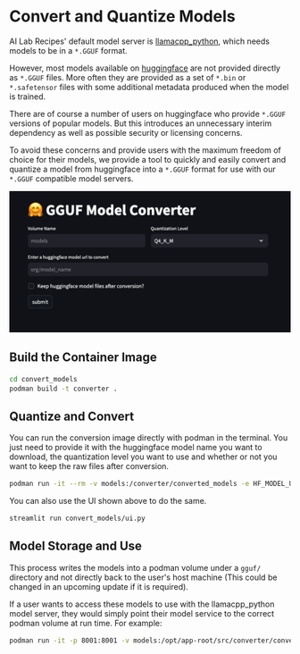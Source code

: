 # Convert and Quantize Models

AI Lab Recipes' default model server is [llamacpp_python](https://github.com/abetlen/llama-cpp-python), which needs models to be in a `*.GGUF` format. 

However, most models available on [huggingface](https://huggingface.co/models) are not provided directly as `*.GGUF` files. More often they are provided as a set of `*.bin` or `*.safetensor` files with some additional metadata produced when the model is trained.

There are of course a number of users on huggingface who provide `*.GGUF` versions of popular models. But this introduces an unnecessary interim dependency as well as possible security or licensing concerns.

To avoid these concerns and provide users with the maximum freedom of choice for their models, we provide a tool to quickly and easily convert and quantize a model from huggingface into a `*.GGUF` format for use with our `*.GGUF` compatible model servers.   

![](/assets/model_converter.png)

## Build the Container Image

```bash
cd convert_models
podman build -t converter .
```

## Quantize and Convert 

You can run the conversion image directly with podman in the terminal. You just need to provide it with the huggingface model name you want to download, the quantization level you want to use and whether or not you want to keep the raw files after conversion.

```bash
podman run -it --rm -v models:/converter/converted_models -e HF_MODEL_URL=<ORG/MODEL_NAME> -e QUANTIZATION=Q4_K_M -e KEEP_ORIGINAL_MODEL="False"
```

You can also use the UI shown above to do the same.

```bash
streamlit run convert_models/ui.py
```

## Model Storage and Use

This process writes the models into a podman volume under a `gguf/` directory and not directly back to the user's host machine (This could be changed in an upcoming update if it is required).

If a user wants to access these models to use with the llamacpp_python model server, they would simply point their model service to the correct podman volume at run time. For example:

```bash
podman run -it -p 8001:8001 -v models:/opt/app-root/src/converter/converted_models/gguf:Z -e MODEL_PATH=/gguf/<MODEL_NAME> -e HOST=0.0.0.0 -e PORT=8001 llamacpp_python
```


